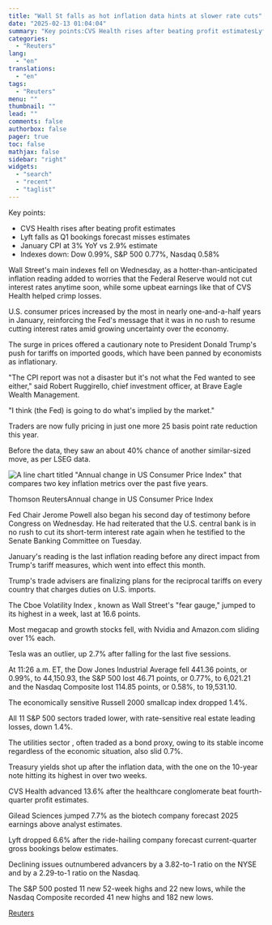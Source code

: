 ```yaml
---
title: "Wall St falls as hot inflation data hints at slower rate cuts"
date: "2025-02-13 01:04:04"
summary: "Key points:CVS Health rises after beating profit estimatesLyft falls as Q1 bookings forecast misses estimatesJanuary CPI at 3% YoY vs 2.9% estimateIndexes down: Dow 0.99%, S&amp;P 500 0.77%, Nasdaq 0.58% Wall Street's main indexes fell on Wednesday, as a hotter-than-anticipated inflation reading added to worries that the Federal Reserve would..."
categories:
  - "Reuters"
lang:
  - "en"
translations:
  - "en"
tags:
  - "Reuters"
menu: ""
thumbnail: ""
lead: ""
comments: false
authorbox: false
pager: true
toc: false
mathjax: false
sidebar: "right"
widgets:
  - "search"
  - "recent"
  - "taglist"
---
```


Key points:

* CVS Health rises after beating profit estimates
* Lyft falls as Q1 bookings forecast misses estimates
* January CPI at 3% YoY vs 2.9% estimate
* Indexes down: Dow 0.99%, S&P 500 0.77%, Nasdaq 0.58%

Wall Street's main indexes fell on Wednesday, as a hotter-than-anticipated inflation reading added to worries that the Federal Reserve would not cut interest rates anytime soon, while some upbeat earnings like that of CVS Health helped crimp losses.

U.S. consumer prices increased by the most in nearly one-and-a-half years in January, reinforcing the Fed's message that it was in no rush to resume cutting interest rates amid growing uncertainty over the economy.

The surge in prices offered a cautionary note to President Donald Trump's push for tariffs on imported goods, which have been panned by economists as inflationary.

"The CPI report was not a disaster but it's not what the Fed wanted to see either," said Robert Ruggirello, chief investment officer, at Brave Eagle Wealth Management.

"I think (the Fed) is going to do what's implied by the market."

Traders are now fully pricing in just one more 25 basis point rate reduction this year.

Before the data, they saw an about 40% chance of another similar-sized move, as per LSEG data.

![A line chart titled "Annual change in US Consumer Price Index" that compares two key inflation metrics over the past five years.](https://s3.tradingview.com/news/image/tag:reuters.com,2025:newsml_L4N3P31B2-744442094d1d7bcba17b67c5523dbd92-resized.jpeg)

Thomson ReutersAnnual change in US Consumer Price Index



Fed Chair Jerome Powell also began his second day of testimony before Congress on Wednesday. He had reiterated that the U.S. central bank is in no rush to cut its short-term interest rate again when he testified to the Senate Banking Committee on Tuesday.

January's reading is the last inflation reading before any direct impact from Trump's tariff measures, which went into effect this month.

Trump's trade advisers are finalizing plans for the reciprocal tariffs on every country that charges duties on U.S. imports.

The Cboe Volatility Index , known as Wall Street's "fear gauge," jumped to its highest in a week, last at 16.6 points.

Most megacap and growth stocks fell, with Nvidia and Amazon.com sliding over 1% each.

Tesla was an outlier, up 2.7% after falling for the last five sessions.

At 11:26 a.m. ET, the Dow Jones Industrial Average fell 441.36 points, or 0.99%, to 44,150.93, the S&P 500 lost 46.71 points, or 0.77%, to 6,021.21 and the Nasdaq Composite lost 114.85 points, or 0.58%, to 19,531.10.

The economically sensitive Russell 2000 smallcap index dropped 1.4%.

All 11 S&P 500 sectors traded lower, with rate-sensitive real estate leading losses, down 1.4%.

The utilities sector , often traded as a bond proxy, owing to its stable income regardless of the economic situation, also slid 0.7%.

Treasury yields shot up after the inflation data, with the one on the 10-year note hitting its highest in over two weeks.

CVS Health advanced 13.6% after the healthcare conglomerate beat fourth-quarter profit estimates.

Gilead Sciences jumped 7.7% as the biotech company forecast 2025 earnings above analyst estimates.

Lyft dropped 6.6% after the ride-hailing company forecast current-quarter gross bookings below estimates.

Declining issues outnumbered advancers by a 3.82-to-1 ratio on the NYSE and by a 2.29-to-1 ratio on the Nasdaq.

The S&P 500 posted 11 new 52-week highs and 22 new lows, while the Nasdaq Composite recorded 41 new highs and 182 new lows.

[Reuters](https://www.tradingview.com/news/reuters.com,2025:newsml_L4N3P31B2:0-wall-st-falls-as-hot-inflation-data-hints-at-slower-rate-cuts/)
